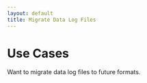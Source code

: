 ```yaml
---
layout: default
title: Migrate Data Log Files
---
```

# Use Cases

Want to migrate data log files to future formats.
